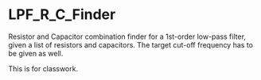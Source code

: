 # LPF_R_C_Finder
Resistor and Capacitor combination finder for a 1st-order low-pass filter, given a list of resistors and capacitors. The target cut-off frequency has to be given as well.

This is for classwork.
